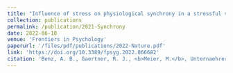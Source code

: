 ```yaml
---
title: "Influence of stress on physiological synchrony in a stressful versus non‐stressful group setting."
collection: publications
permalink: /publication/2021-Synchrony
date: 2022-06-10
venue: 'Frontiers in Psychology'
paperurl: '/files/pdf/publications/2022-Nature.pdf'
link: 'https://doi.org/10.3389/fpsyg.2022.866682'
citation: 'Benz, A. B., Gaertner, R. J., <b>Meier, M.</b>, Unternaehrer, E., Scharndke, S., Jupe, C., ... & Pruessner, J. C. (2022). Nature-Based Relaxation Videos and Their Effect on Heart Rate Variability. <i>Frontiers in Psychology.</i> https://doi.org/10.3389/fpsyg.2022.866682'
---
```

